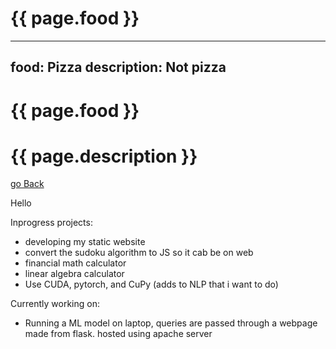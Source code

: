 
<h1>{{ page.food }}</h1>


---
food: Pizza
description: Not pizza
---

<h1>{{ page.food }}</h1>

<h1>{{ page.description }}</h1>



[go Back](../)

Hello



Inprogress projects:
- developing my static website
- convert the sudoku algorithm to JS so it cab be on web
- financial math calculator
- linear algebra calculator
- Use CUDA, pytorch, and CuPy (adds to NLP that i want to do)



Currently working on:
- Running a ML model on laptop, queries are passed through a webpage made from flask.  hosted using apache server